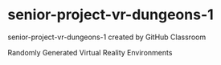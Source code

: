 # senior-project-vr-dungeons-1
senior-project-vr-dungeons-1 created by GitHub Classroom

Randomly Generated Virtual Reality Environments
